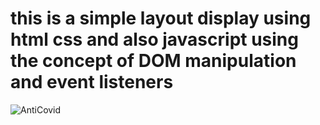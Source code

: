 # this is a simple layout display using html css and also javascript using the concept of DOM manipulation and event listeners
![AntiCovid](https://user-images.githubusercontent.com/72210200/134145182-92ab7565-52b9-4466-ab15-c947090b0425.JPG)

